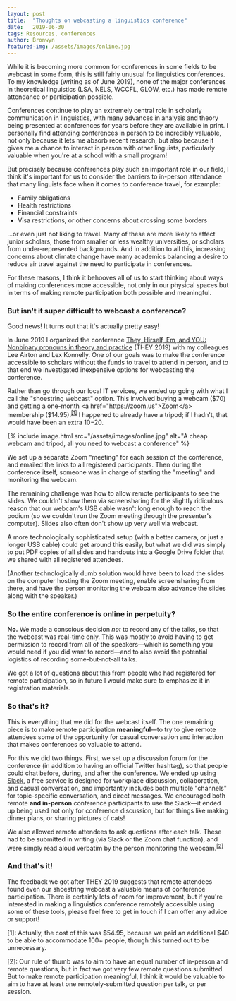 ```yaml
---
layout: post
title:  "Thoughts on webcasting a linguistics conference"
date:   2019-06-30
tags: Resources, conferences
author: Bronwyn
featured-img: /assets/images/online.jpg
---
```


While it is becoming more common for conferences in some fields to be webcast in some form, this is still fairly unusual for linguistics conferences. To my knowledge (writing as of June 2019), none of the major conferences in theoretical linguistics (LSA, NELS, WCCFL, GLOW, etc.) has made remote attendance or participation possible.

Conferences continue to play an extremely central role in scholarly communication in linguistics, with many advances in analysis and theory being presented at conferences for years before they are available in print. I personally find attending conferences in person to be incredibly valuable, not only because it lets me absorb recent research, but also because it gives me a chance to interact in person with other linguists, particularly valuable when you're at a school with a small program!

But precisely because conferences play such an important role in our field, I think it's important for us to consider the barriers to in-person attendance that many linguists face when it comes to conference travel, for example:

* Family obligations
* Health restrictions
* Financial constraints
* Visa restrictions, or other concerns about crossing some borders

...or even just not liking to travel. Many of these are more likely to affect junior scholars, those from smaller or less wealthy universities, or scholars from under-represented backgrounds. And in addition to all this, increasing concerns about climate change have many academics balancing a desire to reduce air travel against the need to participate in conferences.

For these reasons, I think it behooves all of us to start thinking about ways of making conferences more accessible, not only in our physical spaces but in terms of making remote participation both possible and meaningful.

### But isn't it super difficult to webcast a conference?

Good news! It turns out that it's actually pretty easy!

In June 2019 I organized the conference <a href="https://educ.queensu.ca/they2019">They, Hirself, Em, and YOU: Nonbinary pronouns in theory and practice</a> (THEY 2019) with my colleagues Lee Airton and Lex Konnelly. One of our goals was to make the conference accessible to scholars without the funds to travel to attend in person, and to that end we investigated inexpensive options for webcasting the conference.

Rather than go through our local IT services, we ended up going with what I call the "shoestring webcast" option. This involved buying a webcam ($70) and getting a one-month <a href="https://zoom.us">Zoom</a> membership ($14.95).<sup><a href="#one">[1]</a></sup> I happened to already have a tripod; if I hadn't, that would have been an extra $10-$20.

{% include image.html src="/assets/images/online.jpg" alt="A cheap webcam and tripod, all you need to webcast a conference" %}

We set up a separate Zoom "meeting" for each session of the conference, and emailed the links to all registered participants. Then during the conference itself, someone was in charge of starting the "meeting" and monitoring the webcam.

The remaining challenge was how to allow remote participants to see the slides. We couldn't show them via screensharing for the slightly ridiculous reason that our webcam's USB cable wasn't long enough to reach the podium (so we couldn't run the Zoom meeting through the presenter's computer). Slides also often don't show up very well via webcast.

A more technologically sophisticated setup (with a better camera, or just a longer USB cable) could get around this easily, but what we did was simply to put PDF copies of all slides and handouts into a Google Drive folder that we shared with all registered attendees.

(Another technologically dumb solution would have been to load the slides on the computer hosting the Zoom meeting, enable screensharing from there, and have the person monitoring the webcam also advance the slides along with the speaker.)

### So the entire conference is online in perpetuity?

<b>No.</b> We made a conscious decision <i>not</i> to record any of the talks, so that the webcast was real-time only. This was mostly to avoid having to get permission to record from all of the speakers&mdash;which is something you would need if you did want to record&mdash;and to also avoid the potential logistics of recording some-but-not-all talks.

We got a lot of questions about this from people who had registered for remote participation, so in future I would make sure to emphasize it in registration materials.

### So that's it?

This is everything that we did for the webcast itself. The one remaining piece is to make remote participation <b>meaningful</b>&mdash;to try to give remote attendees some of the opportunity for casual conversation and interaction that makes conferences so valuable to attend.

For this we did two things. First, we set up a discussion forum for the conference (in addition to having an official Twitter hashtag), so that people could chat before, during, and after the conference. We ended up using <a href="https://slack.com/intl/en-ca/">Slack</a>, a free service is designed for workplace discussion, collaboration, and casual conversation, and importantly includes both multiple "channels" for topic-specific conversation, and direct messages. We encouraged both remote <b>and in-person</b> conference participants to use the Slack&mdash;it ended up being used not only for conference discussion, but for things like making dinner plans, or sharing pictures of cats!

We also allowed remote attendees to ask questions after each talk. These had to be submitted in writing (via Slack or the Zoom chat function), and were simply read aloud verbatim by the person monitoring the webcam.<sup><a href="#two">[2]</a></sup>

### And that's it!

The feedback we got after THEY 2019 suggests that remote attendees found even our shoestring webcast a valuable means of conference participation. There is certainly lots of room for improvement, but if you're interested in making a linguistics conference remotely accessible using some of these tools, please feel free to get in touch if I can offer any advice or support!

<a name="one">[1]</a>: Actually, the cost of this was $54.95, because we paid an additional $40 to be able to accommodate 100+ people, though this turned out to be unnecessary. 	

<a name="two">[2]</a>: Our rule of thumb was to aim to have an equal number of in-person and remote questions, but in fact we got very few remote questions submitted. But to make remote participation meaningful, I think it would be valuable to aim to have at least one remotely-submitted question per talk, or per session.
